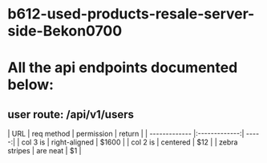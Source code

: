 # b612-used-products-resale-server-side-Bekon0700

# All the api endpoints documented below:

## user route: /api/v1/users

|    URL      | req method         | permission  | return |
| ------------- |:-------------:| -----:|
| col 3 is      | right-aligned | $1600 |
| col 2 is      | centered      |   $12 |
| zebra stripes | are neat      |    $1 |